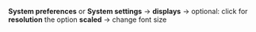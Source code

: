 **System preferences** or **System settings** &rarr; **displays** &rarr; optional: click for **resolution** the option **scaled** &rarr; change font size